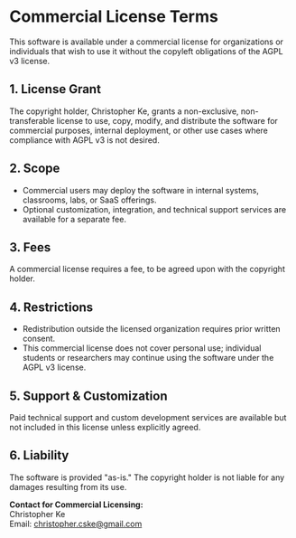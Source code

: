 # Commercial License Terms

This software is available under a commercial license for organizations or individuals
that wish to use it without the copyleft obligations of the AGPL v3 license.

## 1. License Grant
The copyright holder, Christopher Ke, grants a non-exclusive, non-transferable
license to use, copy, modify, and distribute the software for commercial purposes,
internal deployment, or other use cases where compliance with AGPL v3 is not desired.

## 2. Scope
- Commercial users may deploy the software in internal systems, classrooms, labs, or SaaS offerings.  
- Optional customization, integration, and technical support services are available for a separate fee.

## 3. Fees
A commercial license requires a fee, to be agreed upon with the copyright holder.

## 4. Restrictions
- Redistribution outside the licensed organization requires prior written consent.  
- This commercial license does not cover personal use; individual students or researchers
  may continue using the software under the AGPL v3 license.

## 5. Support & Customization
Paid technical support and custom development services are available but not included
in this license unless explicitly agreed.

## 6. Liability
The software is provided "as-is." The copyright holder is not liable
for any damages resulting from its use.

**Contact for Commercial Licensing:**  
Christopher Ke  
Email: christopher.cske@gmail.com

